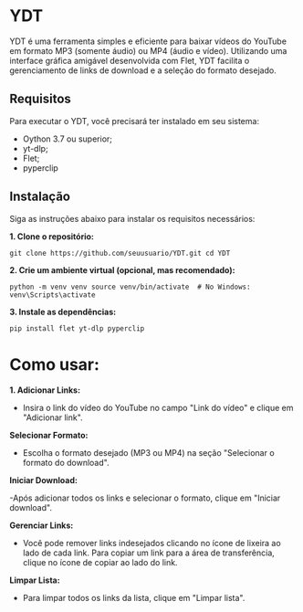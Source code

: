 # YDT

YDT é uma ferramenta simples e eficiente para baixar vídeos do YouTube em formato MP3 (somente áudio) ou MP4 (áudio e vídeo). Utilizando uma interface gráfica amigável desenvolvida com Flet, YDT facilita o gerenciamento de links de download e a seleção do formato desejado.

## Requisitos

Para executar o YDT, você precisará ter instalado em seu sistema:

- Oython 3.7 ou superior;
- yt-dlp;
- Flet;
- pyperclip

## Instalação

Siga as instruções abaixo para instalar os requisitos necessários:

**1. Clone o repositório:**

`git clone https://github.com/seuusuario/YDT.git
cd YDT`

**2. Crie um ambiente virtual (opcional, mas recomendado):**

`python -m venv venv
source venv/bin/activate  # No Windows: venv\Scripts\activate`

**3. Instale as dependências:**

`pip install flet yt-dlp pyperclip`

# Como usar:

**1. Adicionar Links:**

- Insira o link do vídeo do YouTube no campo "Link do vídeo" e clique em "Adicionar link".

**Selecionar Formato:**

- Escolha o formato desejado (MP3 ou MP4) na seção "Selecionar o formato do download".

**Iniciar Download:**

-Após adicionar todos os links e selecionar o formato, clique em "Iniciar download".

**Gerenciar Links:**

- Você pode remover links indesejados clicando no ícone de lixeira ao lado de cada link.
Para copiar um link para a área de transferência, clique no ícone de copiar ao lado do link.

**Limpar Lista:**

- Para limpar todos os links da lista, clique em "Limpar lista".
